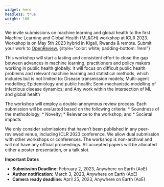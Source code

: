 ```yaml
---
widget: hero
headless: true
weight: 100
---
```


We invite submissions on machine learning and global health to the first Machine Learning and Global Health (ML&GH) workshop at ICLR 2023. Workshop is on  May 5th 2023 hybrid in Kigali, Rwanda & remote.
Submit your work to [OpenReview.](https://openreview.net/group?id=ICLR.cc/2023/Workshop/MLGH)
{style="color: white; padding-bottom: 1rem"}

This workshop will start a lasting and consistent effort to close the gap between advances in machine learning, practitioners and policy makers working in public health globally. It will focus on difficult public health problems and relevant machine learning and statistical methods, which includes but is not limited to:
Disease transmission models;
Multi-agent modelling;
Epidemiology and public health;
Semi-mechanistic modelling of infectious disease dynamics; and
Any work within the intersection of ML and global health

The workshop will employ a double-anonymous review process. Each submission will be evaluated based on the following criteria:
    * Soundness of the methodology;
    * Novelty;
    * Relevance to the workshop; and 
    * Societal impacts

We only consider submissions that haven’t been published in any peer-reviewed venue, including ICLR 2023 conference. We allow dual submission with other workshops or conferences. The workshop is non-archival and will not have any official proceedings. All accepted papers will be allocated either a poster presentation, or a talk slot.

**Important Dates**
 * **Submission Deadline:** February 2, 2023, Anywhere on Earth (AoE)
 * **Author notification:** March 3, 2023, Anywhere on Earth (AoE)
 * **Camera ready deadline:** April 25, 2023, Anywhere on Earth (AoE)